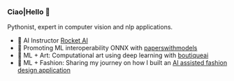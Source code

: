 ### Ciao|Hello 👋


Pythonist, expert in computer vision and nlp applications. 
- 🚀 AI Instructor [Rocket AI](https://www.youtube.com/channel/UCFhdOUPyDfSPvjX1FPYsPJQ)
- 🔵 Promoting ML interoperability ONNX with [paperswithmodels](https://paperswithmodels.crd.co)
- 🎨 ML + Art: Computational art using deep learning with [boutiqueai](https://boutiqueai.medium.com/uncovering-da-vincis-secrets-with-deep-learning-28ad141c2b1d)
- 👗 ML + Fashion: Sharing my journey on how I built an [AI assisted fashion design application](https://boutiqueai.medium.com/artificial-intelligence-system-for-fashion-design-image-generation-d9eca8f54c76)  




